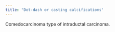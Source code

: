 ```yaml
---
title: "Dot-dash or casting calcifications"
---
```

Comedocarcinoma type of intraductal carcinoma.

